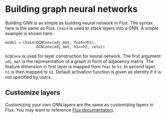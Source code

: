 # Building graph neural networks

Building GNN is as simple as building neural network in Flux. The syntax here is the same as Flux. `Chain` is used to stack layers into a GNN. A simple example is shown here:

```
model = Chain(GCNConv(adj_mat, feat=>h1),
              GCNConv(adj_mat, h1=>h2, relu))
```

`GCNConv` is used for layer construction for neural network. The first argument `adj_mat` is the representation of a graph in form of adjacency matrix. The feature dimension in first layer is mapped from `feat` to `h1`. In second layer, `h1` is then mapped to `h2`. Default activation function is given as identity if it is not specified by users.

## Customize layers

Customizing your own GNN layers are the same as customizing layers in Flux. You may want to reference [Flux documentation](https://fluxml.ai/Flux.jl/stable/models/basics/#Building-Layers-1).
